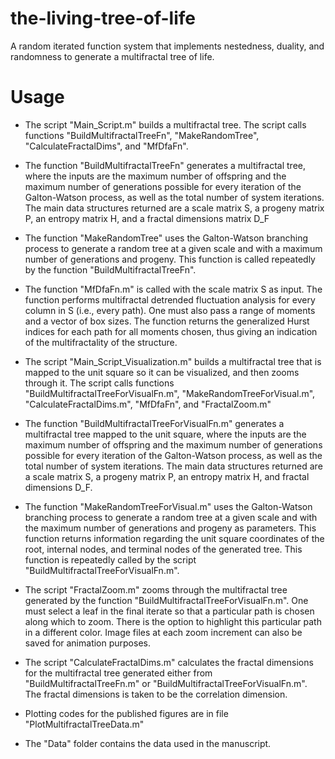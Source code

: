 # the-living-tree-of-life

A random iterated function system that implements nestedness, duality, and randomness to generate a multifractal tree of life.

# Usage

* The script "Main_Script.m" builds a multifractal tree. The script calls functions "BuildMultifractalTreeFn", "MakeRandomTree", "CalculateFractalDims", and "MfDfaFn".

* The function "BuildMultifractalTreeFn" generates a multifractal tree, where the inputs are the maximum number of offspring and the maximum number of generations possible for every iteration of the Galton-Watson process, as well as the total number of system iterations. The main data structures returned are a scale matrix S, a progeny matrix P, an entropy matrix H, and a fractal dimensions matrix D_F

* The function "MakeRandomTree" uses the Galton-Watson branching process to generate a random tree at a given scale and with a maximum number of generations and progeny. This function is called repeatedly by the function "BuildMultifractalTreeFn".

* The function "MfDfaFn.m" is called with the scale matrix S as input. The function performs multifractal detrended fluctuation analysis for every column in S (i.e., every path). One must also pass a range of moments and a vector of box sizes. The function returns the generalized Hurst indices for each path for all moments chosen, thus giving an indication of the multifractality of the structure.

* The script "Main_Script_Visualization.m" builds a multifractal tree that is mapped to the unit square so it can be visualized, and then zooms through it. The script calls functions "BuildMultifractalTreeForVisualFn.m", "MakeRandomTreeForVisual.m", "CalculateFractalDims.m", "MfDfaFn", and "FractalZoom.m"

* The function "BuildMultifractalTreeForVisualFn.m" generates a multifractal tree mapped to the unit square, where the inputs are the maximum number of offspring and the maximum number of generations possible for every iteration of the Galton-Watson process, as well as the total number of system iterations. The main data structures returned are a scale matrix S, a progeny matrix P, an entropy matrix H, and fractal dimensions D_F.

* The function "MakeRandomTreeForVisual.m" uses the Galton-Watson branching process to generate a random tree at a given scale and with the maximum number of generations and progeny as parameters. This function returns information regarding the unit square coordinates of the root, internal nodes, and terminal nodes of the generated tree. This function is repeatedly called by the script "BuildMultifractalTreeForVisualFn.m".

* The script "FractalZoom.m" zooms through the multifractal tree generated by the function "BuildMultifractalTreeForVisualFn.m". One must select a leaf in the final iterate so that a particular path is chosen along which to zoom. There is the option to highlight this particular path in a different color. Image files at each zoom increment can also be saved for animation purposes.

* The script "CalculateFractalDims.m" calculates the fractal dimensions for the multifractal tree generated either from "BuildMultifractalTreeFn.m" or "BuildMultifractalTreeForVisualFn.m". The fractal dimensions is taken to be the correlation dimension.

* Plotting codes for the published figures are in file "PlotMultifractalTreeData.m"

* The "Data" folder contains the data used in the manuscript. 
